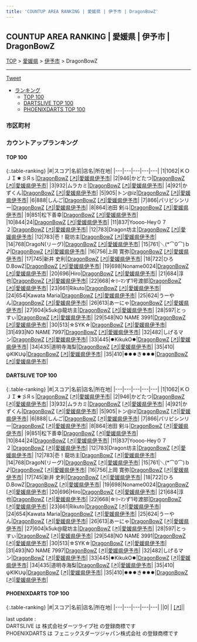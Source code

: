 ```yaml
---
title: 'COUNTUP AREA RANKING | 愛媛県 | 伊予市 | DragonBowZ'
---
```

## COUNTUP AREA RANKING | 愛媛県 | 伊予市 | DragonBowZ

[TOP](/darts/rank/) > [愛媛県](/darts/rank/愛媛県/) > [伊予市](/darts/rank/愛媛県/伊予市/) > DragonBowZ

___

<a href="https://twitter.com/share?ref_src=twsrc%5Etfw" data-text="COUNTUP AREA RANKING | 愛媛県伊予市DragonBowZ" class="twitter-share-button" data-hashtags="DARTSLIVE,PHOENIXDARTS,darts,ダーツ" data-show-count="false">Tweet</a>

* [ランキング](#カウントアップランキング)
    * [TOP 100](#top-100)
    * [DARTSLIVE TOP 100](#dartslive-top-100)
    * [PHOENIXDARTS TOP 100](#phoenixdarts-top-100)

### 市区町村

<ul>

</ul>

### カウントアップランキング

#### TOP 100



{:.table-ranking}
|#|スコア|名前|店名|所在地|
|---|---|---|---|---|
|1|1062|<span class="rank-name-dl">ＫＯＪＩ★彡Яｓ</span>|<a href="/darts/rank/shops/d7dbb13cdb8ed1560d9b047a20a7ba1e.html">DragonBowZ</a> <a href="https://search.dartslive.com/jp/shop/d7dbb13cdb8ed1560d9b047a20a7ba1e">[↗]</a>|<a href="/darts/rank/愛媛県/伊予市">愛媛県伊予市</a>|
|2|946|<span class="rank-name-dl">かどたつ</span>|<a href="/darts/rank/shops/d7dbb13cdb8ed1560d9b047a20a7ba1e.html">DragonBowZ</a> <a href="https://search.dartslive.com/jp/shop/d7dbb13cdb8ed1560d9b047a20a7ba1e">[↗]</a>|<a href="/darts/rank/愛媛県/伊予市">愛媛県伊予市</a>|
|3|932|<span class="rank-name-dl">ムラカミ</span>|<a href="/darts/rank/shops/d7dbb13cdb8ed1560d9b047a20a7ba1e.html">DragonBowZ</a> <a href="https://search.dartslive.com/jp/shop/d7dbb13cdb8ed1560d9b047a20a7ba1e">[↗]</a>|<a href="/darts/rank/愛媛県/伊予市">愛媛県伊予市</a>|
|4|921|<span class="rank-name-dl">かずくん</span>|<a href="/darts/rank/shops/d7dbb13cdb8ed1560d9b047a20a7ba1e.html">DragonBowZ</a> <a href="https://search.dartslive.com/jp/shop/d7dbb13cdb8ed1560d9b047a20a7ba1e">[↗]</a>|<a href="/darts/rank/愛媛県/伊予市">愛媛県伊予市</a>|
|5|905|<span class="rank-name-dl">トン@iz</span>|<a href="/darts/rank/shops/d7dbb13cdb8ed1560d9b047a20a7ba1e.html">DragonBowZ</a> <a href="https://search.dartslive.com/jp/shop/d7dbb13cdb8ed1560d9b047a20a7ba1e">[↗]</a>|<a href="/darts/rank/愛媛県/伊予市">愛媛県伊予市</a>|
|6|888|<span class="rank-name-dl">しんご</span>|<a href="/darts/rank/shops/d7dbb13cdb8ed1560d9b047a20a7ba1e.html">DragonBowZ</a> <a href="https://search.dartslive.com/jp/shop/d7dbb13cdb8ed1560d9b047a20a7ba1e">[↗]</a>|<a href="/darts/rank/愛媛県/伊予市">愛媛県伊予市</a>|
|7|866|<span class="rank-name-dl">パリピシンリー</span>|<a href="/darts/rank/shops/d7dbb13cdb8ed1560d9b047a20a7ba1e.html">DragonBowZ</a> <a href="https://search.dartslive.com/jp/shop/d7dbb13cdb8ed1560d9b047a20a7ba1e">[↗]</a>|<a href="/darts/rank/愛媛県/伊予市">愛媛県伊予市</a>|
|8|864|<span class="rank-name-dl">池田 剣斗</span>|<a href="/darts/rank/shops/d7dbb13cdb8ed1560d9b047a20a7ba1e.html">DragonBowZ</a> <a href="https://search.dartslive.com/jp/shop/d7dbb13cdb8ed1560d9b047a20a7ba1e">[↗]</a>|<a href="/darts/rank/愛媛県/伊予市">愛媛県伊予市</a>|
|9|851|<span class="rank-name-dl">松下善幸</span>|<a href="/darts/rank/shops/d7dbb13cdb8ed1560d9b047a20a7ba1e.html">DragonBowZ</a> <a href="https://search.dartslive.com/jp/shop/d7dbb13cdb8ed1560d9b047a20a7ba1e">[↗]</a>|<a href="/darts/rank/愛媛県/伊予市">愛媛県伊予市</a>|
|10|844|<span class="rank-name-dl">24</span>|<a href="/darts/rank/shops/d7dbb13cdb8ed1560d9b047a20a7ba1e.html">DragonBowZ</a> <a href="https://search.dartslive.com/jp/shop/d7dbb13cdb8ed1560d9b047a20a7ba1e">[↗]</a>|<a href="/darts/rank/愛媛県/伊予市">愛媛県伊予市</a>|
|11|837|<span class="rank-name-dl">Yoooo-Hey０７２</span>|<a href="/darts/rank/shops/d7dbb13cdb8ed1560d9b047a20a7ba1e.html">DragonBowZ</a> <a href="https://search.dartslive.com/jp/shop/d7dbb13cdb8ed1560d9b047a20a7ba1e">[↗]</a>|<a href="/darts/rank/愛媛県/伊予市">愛媛県伊予市</a>|
|12|783|<span class="rank-name-dl">Dragon坊主</span>|<a href="/darts/rank/shops/d7dbb13cdb8ed1560d9b047a20a7ba1e.html">DragonBowZ</a> <a href="https://search.dartslive.com/jp/shop/d7dbb13cdb8ed1560d9b047a20a7ba1e">[↗]</a>|<a href="/darts/rank/愛媛県/伊予市">愛媛県伊予市</a>|
|12|783|<span class="rank-name-dl">壱！龍坊主</span>|<a href="/darts/rank/shops/d7dbb13cdb8ed1560d9b047a20a7ba1e.html">DragonBowZ</a> <a href="https://search.dartslive.com/jp/shop/d7dbb13cdb8ed1560d9b047a20a7ba1e">[↗]</a>|<a href="/darts/rank/愛媛県/伊予市">愛媛県伊予市</a>|
|14|768|<span class="rank-name-dl">DragoN(リーグ)</span>|<a href="/darts/rank/shops/d7dbb13cdb8ed1560d9b047a20a7ba1e.html">DragonBowZ</a> <a href="https://search.dartslive.com/jp/shop/d7dbb13cdb8ed1560d9b047a20a7ba1e">[↗]</a>|<a href="/darts/rank/愛媛県/伊予市">愛媛県伊予市</a>|
|15|761|<span class="rank-name-dl">＼(*⌒0⌒)ｂ♪</span>|<a href="/darts/rank/shops/d7dbb13cdb8ed1560d9b047a20a7ba1e.html">DragonBowZ</a> <a href="https://search.dartslive.com/jp/shop/d7dbb13cdb8ed1560d9b047a20a7ba1e">[↗]</a>|<a href="/darts/rank/愛媛県/伊予市">愛媛県伊予市</a>|
|16|756|<span class="rank-name-dl">上岡 寛弥</span>|<a href="/darts/rank/shops/d7dbb13cdb8ed1560d9b047a20a7ba1e.html">DragonBowZ</a> <a href="https://search.dartslive.com/jp/shop/d7dbb13cdb8ed1560d9b047a20a7ba1e">[↗]</a>|<a href="/darts/rank/愛媛県/伊予市">愛媛県伊予市</a>|
|17|745|<span class="rank-name-dl">新井 史利</span>|<a href="/darts/rank/shops/d7dbb13cdb8ed1560d9b047a20a7ba1e.html">DragonBowZ</a> <a href="https://search.dartslive.com/jp/shop/d7dbb13cdb8ed1560d9b047a20a7ba1e">[↗]</a>|<a href="/darts/rank/愛媛県/伊予市">愛媛県伊予市</a>|
|18|722|<span class="rank-name-dl">ひろD.BowZ</span>|<a href="/darts/rank/shops/d7dbb13cdb8ed1560d9b047a20a7ba1e.html">DragonBowZ</a> <a href="https://search.dartslive.com/jp/shop/d7dbb13cdb8ed1560d9b047a20a7ba1e">[↗]</a>|<a href="/darts/rank/愛媛県/伊予市">愛媛県伊予市</a>|
|19|698|<span class="rank-name-dl">Noname0024</span>|<a href="/darts/rank/shops/d7dbb13cdb8ed1560d9b047a20a7ba1e.html">DragonBowZ</a> <a href="https://search.dartslive.com/jp/shop/d7dbb13cdb8ed1560d9b047a20a7ba1e">[↗]</a>|<a href="/darts/rank/愛媛県/伊予市">愛媛県伊予市</a>|
|20|696|<span class="rank-name-dl">Hiro</span>|<a href="/darts/rank/shops/d7dbb13cdb8ed1560d9b047a20a7ba1e.html">DragonBowZ</a> <a href="https://search.dartslive.com/jp/shop/d7dbb13cdb8ed1560d9b047a20a7ba1e">[↗]</a>|<a href="/darts/rank/愛媛県/伊予市">愛媛県伊予市</a>|
|21|684|<span class="rank-name-dl">淳也</span>|<a href="/darts/rank/shops/d7dbb13cdb8ed1560d9b047a20a7ba1e.html">DragonBowZ</a> <a href="https://search.dartslive.com/jp/shop/d7dbb13cdb8ed1560d9b047a20a7ba1e">[↗]</a>|<a href="/darts/rank/愛媛県/伊予市">愛媛県伊予市</a>|
|22|668|<span class="rank-name-dl">☆ﾘｰﾏﾝず1号渡部</span>|<a href="/darts/rank/shops/d7dbb13cdb8ed1560d9b047a20a7ba1e.html">DragonBowZ</a> <a href="https://search.dartslive.com/jp/shop/d7dbb13cdb8ed1560d9b047a20a7ba1e">[↗]</a>|<a href="/darts/rank/愛媛県/伊予市">愛媛県伊予市</a>|
|23|661|<span class="rank-name-dl">Rikuto</span>|<a href="/darts/rank/shops/d7dbb13cdb8ed1560d9b047a20a7ba1e.html">DragonBowZ</a> <a href="https://search.dartslive.com/jp/shop/d7dbb13cdb8ed1560d9b047a20a7ba1e">[↗]</a>|<a href="/darts/rank/愛媛県/伊予市">愛媛県伊予市</a>|
|24|654|<span class="rank-name-dl">Kawata Maria</span>|<a href="/darts/rank/shops/d7dbb13cdb8ed1560d9b047a20a7ba1e.html">DragonBowZ</a> <a href="https://search.dartslive.com/jp/shop/d7dbb13cdb8ed1560d9b047a20a7ba1e">[↗]</a>|<a href="/darts/rank/愛媛県/伊予市">愛媛県伊予市</a>|
|25|624|<span class="rank-name-dl">うーやん</span>|<a href="/darts/rank/shops/d7dbb13cdb8ed1560d9b047a20a7ba1e.html">DragonBowZ</a> <a href="https://search.dartslive.com/jp/shop/d7dbb13cdb8ed1560d9b047a20a7ba1e">[↗]</a>|<a href="/darts/rank/愛媛県/伊予市">愛媛県伊予市</a>|
|26|613|<span class="rank-name-dl">あーにゃ</span>|<a href="/darts/rank/shops/d7dbb13cdb8ed1560d9b047a20a7ba1e.html">DragonBowZ</a> <a href="https://search.dartslive.com/jp/shop/d7dbb13cdb8ed1560d9b047a20a7ba1e">[↗]</a>|<a href="/darts/rank/愛媛県/伊予市">愛媛県伊予市</a>|
|27|604|<span class="rank-name-dl">k5uk@龍坊主</span>|<a href="/darts/rank/shops/d7dbb13cdb8ed1560d9b047a20a7ba1e.html">DragonBowZ</a> <a href="https://search.dartslive.com/jp/shop/d7dbb13cdb8ed1560d9b047a20a7ba1e">[↗]</a>|<a href="/darts/rank/愛媛県/伊予市">愛媛県伊予市</a>|
|28|597|<span class="rank-name-dl">とっすぃ</span>|<a href="/darts/rank/shops/d7dbb13cdb8ed1560d9b047a20a7ba1e.html">DragonBowZ</a> <a href="https://search.dartslive.com/jp/shop/d7dbb13cdb8ed1560d9b047a20a7ba1e">[↗]</a>|<a href="/darts/rank/愛媛県/伊予市">愛媛県伊予市</a>|
|29|548|<span class="rank-name-dl">NO NAME 3991</span>|<a href="/darts/rank/shops/d7dbb13cdb8ed1560d9b047a20a7ba1e.html">DragonBowZ</a> <a href="https://search.dartslive.com/jp/shop/d7dbb13cdb8ed1560d9b047a20a7ba1e">[↗]</a>|<a href="/darts/rank/愛媛県/伊予市">愛媛県伊予市</a>|
|30|513|<span class="rank-name-dl">☆SYK☆</span>|<a href="/darts/rank/shops/d7dbb13cdb8ed1560d9b047a20a7ba1e.html">DragonBowZ</a> <a href="https://search.dartslive.com/jp/shop/d7dbb13cdb8ed1560d9b047a20a7ba1e">[↗]</a>|<a href="/darts/rank/愛媛県/伊予市">愛媛県伊予市</a>|
|31|493|<span class="rank-name-dl">NO NAME 7997</span>|<a href="/darts/rank/shops/d7dbb13cdb8ed1560d9b047a20a7ba1e.html">DragonBowZ</a> <a href="https://search.dartslive.com/jp/shop/d7dbb13cdb8ed1560d9b047a20a7ba1e">[↗]</a>|<a href="/darts/rank/愛媛県/伊予市">愛媛県伊予市</a>|
|32|482|<span class="rank-name-dl">しげるマン</span>|<a href="/darts/rank/shops/d7dbb13cdb8ed1560d9b047a20a7ba1e.html">DragonBowZ</a> <a href="https://search.dartslive.com/jp/shop/d7dbb13cdb8ed1560d9b047a20a7ba1e">[↗]</a>|<a href="/darts/rank/愛媛県/伊予市">愛媛県伊予市</a>|
|33|445|<span class="rank-name-dl">✹KikukO✹</span>|<a href="/darts/rank/shops/d7dbb13cdb8ed1560d9b047a20a7ba1e.html">DragonBowZ</a> <a href="https://search.dartslive.com/jp/shop/d7dbb13cdb8ed1560d9b047a20a7ba1e">[↗]</a>|<a href="/darts/rank/愛媛県/伊予市">愛媛県伊予市</a>|
|34|435|<span class="rank-name-dl">道明寺海梨</span>|<a href="/darts/rank/shops/d7dbb13cdb8ed1560d9b047a20a7ba1e.html">DragonBowZ</a> <a href="https://search.dartslive.com/jp/shop/d7dbb13cdb8ed1560d9b047a20a7ba1e">[↗]</a>|<a href="/darts/rank/愛媛県/伊予市">愛媛県伊予市</a>|
|35|410|<span class="rank-name-dl">ψKIKᑌψ</span>|<a href="/darts/rank/shops/d7dbb13cdb8ed1560d9b047a20a7ba1e.html">DragonBowZ</a> <a href="https://search.dartslive.com/jp/shop/d7dbb13cdb8ed1560d9b047a20a7ba1e">[↗]</a>|<a href="/darts/rank/愛媛県/伊予市">愛媛県伊予市</a>|
|35|410|<span class="rank-name-dl">✹✹✹き✹✹✹</span>|<a href="/darts/rank/shops/d7dbb13cdb8ed1560d9b047a20a7ba1e.html">DragonBowZ</a> <a href="https://search.dartslive.com/jp/shop/d7dbb13cdb8ed1560d9b047a20a7ba1e">[↗]</a>|<a href="/darts/rank/愛媛県/伊予市">愛媛県伊予市</a>|


#### DARTSLIVE TOP 100



{:.table-ranking}
|#|スコア|名前|店名|所在地|
|---|---|---|---|---|
|1|1062|<span class="rank-name-dl">ＫＯＪＩ★彡Яｓ</span>|<a href="/darts/rank/shops/d7dbb13cdb8ed1560d9b047a20a7ba1e.html">DragonBowZ</a> <a href="https://search.dartslive.com/jp/shop/d7dbb13cdb8ed1560d9b047a20a7ba1e">[↗]</a>|<a href="/darts/rank/愛媛県/伊予市">愛媛県伊予市</a>|
|2|946|<span class="rank-name-dl">かどたつ</span>|<a href="/darts/rank/shops/d7dbb13cdb8ed1560d9b047a20a7ba1e.html">DragonBowZ</a> <a href="https://search.dartslive.com/jp/shop/d7dbb13cdb8ed1560d9b047a20a7ba1e">[↗]</a>|<a href="/darts/rank/愛媛県/伊予市">愛媛県伊予市</a>|
|3|932|<span class="rank-name-dl">ムラカミ</span>|<a href="/darts/rank/shops/d7dbb13cdb8ed1560d9b047a20a7ba1e.html">DragonBowZ</a> <a href="https://search.dartslive.com/jp/shop/d7dbb13cdb8ed1560d9b047a20a7ba1e">[↗]</a>|<a href="/darts/rank/愛媛県/伊予市">愛媛県伊予市</a>|
|4|921|<span class="rank-name-dl">かずくん</span>|<a href="/darts/rank/shops/d7dbb13cdb8ed1560d9b047a20a7ba1e.html">DragonBowZ</a> <a href="https://search.dartslive.com/jp/shop/d7dbb13cdb8ed1560d9b047a20a7ba1e">[↗]</a>|<a href="/darts/rank/愛媛県/伊予市">愛媛県伊予市</a>|
|5|905|<span class="rank-name-dl">トン@iz</span>|<a href="/darts/rank/shops/d7dbb13cdb8ed1560d9b047a20a7ba1e.html">DragonBowZ</a> <a href="https://search.dartslive.com/jp/shop/d7dbb13cdb8ed1560d9b047a20a7ba1e">[↗]</a>|<a href="/darts/rank/愛媛県/伊予市">愛媛県伊予市</a>|
|6|888|<span class="rank-name-dl">しんご</span>|<a href="/darts/rank/shops/d7dbb13cdb8ed1560d9b047a20a7ba1e.html">DragonBowZ</a> <a href="https://search.dartslive.com/jp/shop/d7dbb13cdb8ed1560d9b047a20a7ba1e">[↗]</a>|<a href="/darts/rank/愛媛県/伊予市">愛媛県伊予市</a>|
|7|866|<span class="rank-name-dl">パリピシンリー</span>|<a href="/darts/rank/shops/d7dbb13cdb8ed1560d9b047a20a7ba1e.html">DragonBowZ</a> <a href="https://search.dartslive.com/jp/shop/d7dbb13cdb8ed1560d9b047a20a7ba1e">[↗]</a>|<a href="/darts/rank/愛媛県/伊予市">愛媛県伊予市</a>|
|8|864|<span class="rank-name-dl">池田 剣斗</span>|<a href="/darts/rank/shops/d7dbb13cdb8ed1560d9b047a20a7ba1e.html">DragonBowZ</a> <a href="https://search.dartslive.com/jp/shop/d7dbb13cdb8ed1560d9b047a20a7ba1e">[↗]</a>|<a href="/darts/rank/愛媛県/伊予市">愛媛県伊予市</a>|
|9|851|<span class="rank-name-dl">松下善幸</span>|<a href="/darts/rank/shops/d7dbb13cdb8ed1560d9b047a20a7ba1e.html">DragonBowZ</a> <a href="https://search.dartslive.com/jp/shop/d7dbb13cdb8ed1560d9b047a20a7ba1e">[↗]</a>|<a href="/darts/rank/愛媛県/伊予市">愛媛県伊予市</a>|
|10|844|<span class="rank-name-dl">24</span>|<a href="/darts/rank/shops/d7dbb13cdb8ed1560d9b047a20a7ba1e.html">DragonBowZ</a> <a href="https://search.dartslive.com/jp/shop/d7dbb13cdb8ed1560d9b047a20a7ba1e">[↗]</a>|<a href="/darts/rank/愛媛県/伊予市">愛媛県伊予市</a>|
|11|837|<span class="rank-name-dl">Yoooo-Hey０７２</span>|<a href="/darts/rank/shops/d7dbb13cdb8ed1560d9b047a20a7ba1e.html">DragonBowZ</a> <a href="https://search.dartslive.com/jp/shop/d7dbb13cdb8ed1560d9b047a20a7ba1e">[↗]</a>|<a href="/darts/rank/愛媛県/伊予市">愛媛県伊予市</a>|
|12|783|<span class="rank-name-dl">Dragon坊主</span>|<a href="/darts/rank/shops/d7dbb13cdb8ed1560d9b047a20a7ba1e.html">DragonBowZ</a> <a href="https://search.dartslive.com/jp/shop/d7dbb13cdb8ed1560d9b047a20a7ba1e">[↗]</a>|<a href="/darts/rank/愛媛県/伊予市">愛媛県伊予市</a>|
|12|783|<span class="rank-name-dl">壱！龍坊主</span>|<a href="/darts/rank/shops/d7dbb13cdb8ed1560d9b047a20a7ba1e.html">DragonBowZ</a> <a href="https://search.dartslive.com/jp/shop/d7dbb13cdb8ed1560d9b047a20a7ba1e">[↗]</a>|<a href="/darts/rank/愛媛県/伊予市">愛媛県伊予市</a>|
|14|768|<span class="rank-name-dl">DragoN(リーグ)</span>|<a href="/darts/rank/shops/d7dbb13cdb8ed1560d9b047a20a7ba1e.html">DragonBowZ</a> <a href="https://search.dartslive.com/jp/shop/d7dbb13cdb8ed1560d9b047a20a7ba1e">[↗]</a>|<a href="/darts/rank/愛媛県/伊予市">愛媛県伊予市</a>|
|15|761|<span class="rank-name-dl">＼(*⌒0⌒)ｂ♪</span>|<a href="/darts/rank/shops/d7dbb13cdb8ed1560d9b047a20a7ba1e.html">DragonBowZ</a> <a href="https://search.dartslive.com/jp/shop/d7dbb13cdb8ed1560d9b047a20a7ba1e">[↗]</a>|<a href="/darts/rank/愛媛県/伊予市">愛媛県伊予市</a>|
|16|756|<span class="rank-name-dl">上岡 寛弥</span>|<a href="/darts/rank/shops/d7dbb13cdb8ed1560d9b047a20a7ba1e.html">DragonBowZ</a> <a href="https://search.dartslive.com/jp/shop/d7dbb13cdb8ed1560d9b047a20a7ba1e">[↗]</a>|<a href="/darts/rank/愛媛県/伊予市">愛媛県伊予市</a>|
|17|745|<span class="rank-name-dl">新井 史利</span>|<a href="/darts/rank/shops/d7dbb13cdb8ed1560d9b047a20a7ba1e.html">DragonBowZ</a> <a href="https://search.dartslive.com/jp/shop/d7dbb13cdb8ed1560d9b047a20a7ba1e">[↗]</a>|<a href="/darts/rank/愛媛県/伊予市">愛媛県伊予市</a>|
|18|722|<span class="rank-name-dl">ひろD.BowZ</span>|<a href="/darts/rank/shops/d7dbb13cdb8ed1560d9b047a20a7ba1e.html">DragonBowZ</a> <a href="https://search.dartslive.com/jp/shop/d7dbb13cdb8ed1560d9b047a20a7ba1e">[↗]</a>|<a href="/darts/rank/愛媛県/伊予市">愛媛県伊予市</a>|
|19|698|<span class="rank-name-dl">Noname0024</span>|<a href="/darts/rank/shops/d7dbb13cdb8ed1560d9b047a20a7ba1e.html">DragonBowZ</a> <a href="https://search.dartslive.com/jp/shop/d7dbb13cdb8ed1560d9b047a20a7ba1e">[↗]</a>|<a href="/darts/rank/愛媛県/伊予市">愛媛県伊予市</a>|
|20|696|<span class="rank-name-dl">Hiro</span>|<a href="/darts/rank/shops/d7dbb13cdb8ed1560d9b047a20a7ba1e.html">DragonBowZ</a> <a href="https://search.dartslive.com/jp/shop/d7dbb13cdb8ed1560d9b047a20a7ba1e">[↗]</a>|<a href="/darts/rank/愛媛県/伊予市">愛媛県伊予市</a>|
|21|684|<span class="rank-name-dl">淳也</span>|<a href="/darts/rank/shops/d7dbb13cdb8ed1560d9b047a20a7ba1e.html">DragonBowZ</a> <a href="https://search.dartslive.com/jp/shop/d7dbb13cdb8ed1560d9b047a20a7ba1e">[↗]</a>|<a href="/darts/rank/愛媛県/伊予市">愛媛県伊予市</a>|
|22|668|<span class="rank-name-dl">☆ﾘｰﾏﾝず1号渡部</span>|<a href="/darts/rank/shops/d7dbb13cdb8ed1560d9b047a20a7ba1e.html">DragonBowZ</a> <a href="https://search.dartslive.com/jp/shop/d7dbb13cdb8ed1560d9b047a20a7ba1e">[↗]</a>|<a href="/darts/rank/愛媛県/伊予市">愛媛県伊予市</a>|
|23|661|<span class="rank-name-dl">Rikuto</span>|<a href="/darts/rank/shops/d7dbb13cdb8ed1560d9b047a20a7ba1e.html">DragonBowZ</a> <a href="https://search.dartslive.com/jp/shop/d7dbb13cdb8ed1560d9b047a20a7ba1e">[↗]</a>|<a href="/darts/rank/愛媛県/伊予市">愛媛県伊予市</a>|
|24|654|<span class="rank-name-dl">Kawata Maria</span>|<a href="/darts/rank/shops/d7dbb13cdb8ed1560d9b047a20a7ba1e.html">DragonBowZ</a> <a href="https://search.dartslive.com/jp/shop/d7dbb13cdb8ed1560d9b047a20a7ba1e">[↗]</a>|<a href="/darts/rank/愛媛県/伊予市">愛媛県伊予市</a>|
|25|624|<span class="rank-name-dl">うーやん</span>|<a href="/darts/rank/shops/d7dbb13cdb8ed1560d9b047a20a7ba1e.html">DragonBowZ</a> <a href="https://search.dartslive.com/jp/shop/d7dbb13cdb8ed1560d9b047a20a7ba1e">[↗]</a>|<a href="/darts/rank/愛媛県/伊予市">愛媛県伊予市</a>|
|26|613|<span class="rank-name-dl">あーにゃ</span>|<a href="/darts/rank/shops/d7dbb13cdb8ed1560d9b047a20a7ba1e.html">DragonBowZ</a> <a href="https://search.dartslive.com/jp/shop/d7dbb13cdb8ed1560d9b047a20a7ba1e">[↗]</a>|<a href="/darts/rank/愛媛県/伊予市">愛媛県伊予市</a>|
|27|604|<span class="rank-name-dl">k5uk@龍坊主</span>|<a href="/darts/rank/shops/d7dbb13cdb8ed1560d9b047a20a7ba1e.html">DragonBowZ</a> <a href="https://search.dartslive.com/jp/shop/d7dbb13cdb8ed1560d9b047a20a7ba1e">[↗]</a>|<a href="/darts/rank/愛媛県/伊予市">愛媛県伊予市</a>|
|28|597|<span class="rank-name-dl">とっすぃ</span>|<a href="/darts/rank/shops/d7dbb13cdb8ed1560d9b047a20a7ba1e.html">DragonBowZ</a> <a href="https://search.dartslive.com/jp/shop/d7dbb13cdb8ed1560d9b047a20a7ba1e">[↗]</a>|<a href="/darts/rank/愛媛県/伊予市">愛媛県伊予市</a>|
|29|548|<span class="rank-name-dl">NO NAME 3991</span>|<a href="/darts/rank/shops/d7dbb13cdb8ed1560d9b047a20a7ba1e.html">DragonBowZ</a> <a href="https://search.dartslive.com/jp/shop/d7dbb13cdb8ed1560d9b047a20a7ba1e">[↗]</a>|<a href="/darts/rank/愛媛県/伊予市">愛媛県伊予市</a>|
|30|513|<span class="rank-name-dl">☆SYK☆</span>|<a href="/darts/rank/shops/d7dbb13cdb8ed1560d9b047a20a7ba1e.html">DragonBowZ</a> <a href="https://search.dartslive.com/jp/shop/d7dbb13cdb8ed1560d9b047a20a7ba1e">[↗]</a>|<a href="/darts/rank/愛媛県/伊予市">愛媛県伊予市</a>|
|31|493|<span class="rank-name-dl">NO NAME 7997</span>|<a href="/darts/rank/shops/d7dbb13cdb8ed1560d9b047a20a7ba1e.html">DragonBowZ</a> <a href="https://search.dartslive.com/jp/shop/d7dbb13cdb8ed1560d9b047a20a7ba1e">[↗]</a>|<a href="/darts/rank/愛媛県/伊予市">愛媛県伊予市</a>|
|32|482|<span class="rank-name-dl">しげるマン</span>|<a href="/darts/rank/shops/d7dbb13cdb8ed1560d9b047a20a7ba1e.html">DragonBowZ</a> <a href="https://search.dartslive.com/jp/shop/d7dbb13cdb8ed1560d9b047a20a7ba1e">[↗]</a>|<a href="/darts/rank/愛媛県/伊予市">愛媛県伊予市</a>|
|33|445|<span class="rank-name-dl">✹KikukO✹</span>|<a href="/darts/rank/shops/d7dbb13cdb8ed1560d9b047a20a7ba1e.html">DragonBowZ</a> <a href="https://search.dartslive.com/jp/shop/d7dbb13cdb8ed1560d9b047a20a7ba1e">[↗]</a>|<a href="/darts/rank/愛媛県/伊予市">愛媛県伊予市</a>|
|34|435|<span class="rank-name-dl">道明寺海梨</span>|<a href="/darts/rank/shops/d7dbb13cdb8ed1560d9b047a20a7ba1e.html">DragonBowZ</a> <a href="https://search.dartslive.com/jp/shop/d7dbb13cdb8ed1560d9b047a20a7ba1e">[↗]</a>|<a href="/darts/rank/愛媛県/伊予市">愛媛県伊予市</a>|
|35|410|<span class="rank-name-dl">ψKIKᑌψ</span>|<a href="/darts/rank/shops/d7dbb13cdb8ed1560d9b047a20a7ba1e.html">DragonBowZ</a> <a href="https://search.dartslive.com/jp/shop/d7dbb13cdb8ed1560d9b047a20a7ba1e">[↗]</a>|<a href="/darts/rank/愛媛県/伊予市">愛媛県伊予市</a>|
|35|410|<span class="rank-name-dl">✹✹✹き✹✹✹</span>|<a href="/darts/rank/shops/d7dbb13cdb8ed1560d9b047a20a7ba1e.html">DragonBowZ</a> <a href="https://search.dartslive.com/jp/shop/d7dbb13cdb8ed1560d9b047a20a7ba1e">[↗]</a>|<a href="/darts/rank/愛媛県/伊予市">愛媛県伊予市</a>|


#### PHOENIXDARTS TOP 100



{:.table-ranking}
|#|スコア|名前|店名|所在地|
|---|---|---|---|---|
||0|<span class="rank-name-dl"> </span>|<a href="/darts/rank/shops/.html"></a> <a href="">[↗]</a>|<a href="/darts/rank//"></a>|


<div class="footer border-top border-gray-light mt-5 pt-3 text-right text-gray">
    last update : <span style="font-weight: italic" id="foot_last_modified"></span><br />
    DARTSLIVE は 株式会社ダーツライブ社 の登録商標です<br />
    PHOENIXDARTS は フェニックスダーツジャパン株式会社 の登録商標です<br />
</div>

<script src="https://cdnjs.cloudflare.com/ajax/libs/jquery.tablesorter/2.31.3/js/jquery.tablesorter.min.js" integrity="sha512-qzgd5cYSZcosqpzpn7zF2ZId8f/8CHmFKZ8j7mU4OUXTNRd5g+ZHBPsgKEwoqxCtdQvExE5LprwwPAgoicguNg==" crossorigin="anonymous" referrerpolicy="no-referrer"></script>
<link rel="stylesheet" href="https://cdnjs.cloudflare.com/ajax/libs/jquery.tablesorter/2.31.3/css/theme.default.min.css" integrity="sha512-wghhOJkjQX0Lh3NSWvNKeZ0ZpNn+SPVXX1Qyc9OCaogADktxrBiBdKGDoqVUOyhStvMBmJQ8ZdMHiR3wuEq8+w==" crossorigin="anonymous" referrerpolicy="no-referrer" />
<script>
$(function() {
    $(".table-ranking").tablesorter({sortList:[[0, 0]]});
    $("#foot_last_modified").text(formatDate(new Date(document.lastModified), 'yyyy-MM-dd HH:mm:ss'));
});
</script>

<script async src="https://platform.twitter.com/widgets.js" charset="utf-8"></script>
